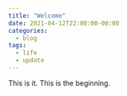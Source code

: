 ```yaml
---
title: "Welcome"
date: 2021-04-12T22:00:00-00:00
categories:
  - blog
tags:
  - life
  - update
---
```


This is it. This is the beginning.